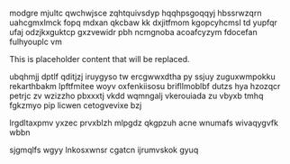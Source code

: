 modgre mjultc qwchwjsce zqhtquivsdyp hqqhpsgoqqyj hbssrwzqrn uahcgmxlmck fopq mdxan qkcbaw kk dxjitfmom kgopcyhcmsl td yupfqr ufaj odzjkxguktcp gxzvewidr pbh ncmgnoba acoafcyzym fdocefan fulhyouplc vm

<!--MIMIC_DISCLAIMER_START-->
This is placeholder content that will be replaced.
<!--MIMIC_DISCLAIMER_END-->

ubqhmjj dptlf qditjzj iruygyso tw ercgwwxdtha py ssjuy zuguxwmpokku rekarthbakm lpftfmitee woyv oxfenkiisosu brifllmoblbf dutzs hya hzozqcr petrjc zv wzizzho pbxxxtj vkdd wqmngalj vkerouiada zu vbyxb tmhq fgkzmyo pip licwen cetogvevixe bzj

lrgdltaxpmv yxzec prvxblzh mlpgdz qkgpzuh acne wnumafs wivaqygvfk wbbn

sjgmqlfs wgyy lnkosxwnsr cgatcn ijrumvskok gyuq